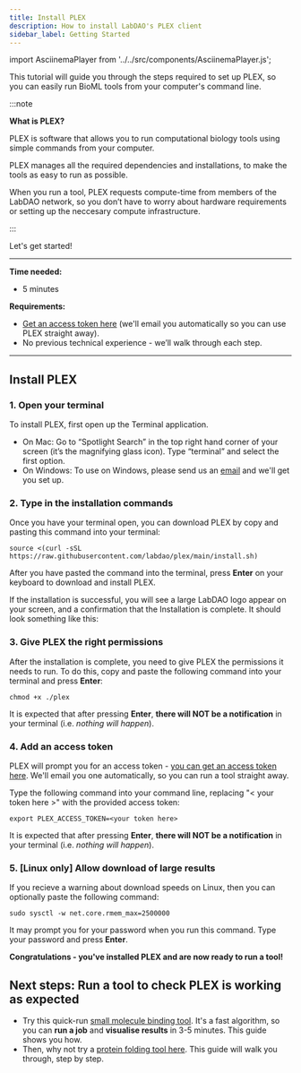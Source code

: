 ```yaml
---
title: Install PLEX
description: How to install LabDAO's PLEX client
sidebar_label: Getting Started
---
```


import AsciinemaPlayer from '../../src/components/AsciinemaPlayer.js';

This tutorial will guide you through the steps required to set up PLEX, so you can easily run BioML tools from your computer's command line.

:::note

**What is PLEX?**

PLEX is software that allows you to run computational biology tools using simple commands from your computer. 

PLEX manages all the required dependencies and installations, to make the tools as easy to run as possible. 

When you run a tool, PLEX requests compute-time from members of the LabDAO network, so you don’t have to worry about hardware requirements or setting up the neccesary compute infrastructure.

:::

Let's get started!

---

**Time needed:**
- 5 minutes

**Requirements:**

- [Get an access token here](https://whe68a12b61.typeform.com/to/PpbO2HYf) (we'll email you automatically so you can use PLEX straight away).
- No previous technical experience - we’ll walk through each step.

---

## Install PLEX

### 1. Open your terminal
To install PLEX, first open up the Terminal application.

- On Mac: Go to “Spotlight Search” in the top right hand corner of your screen (it’s the magnifying glass icon). Type “terminal” and select the first option.
- On Windows: To use on Windows, please send us an [email](mailto:stewards@labdao.com) and we'll get you set up.

### 2. Type in the installation commands
Once you have your terminal open, you can download PLEX by copy and pasting this command into your terminal:

```
source <(curl -sSL https://raw.githubusercontent.com/labdao/plex/main/install.sh)
```

After you have pasted the command into the terminal, press **Enter** on your keyboard to download and install PLEX.

If the installation is successful, you will see a large LabDAO logo appear on your screen, and a confirmation that the Installation is complete. It should look something like this:

<AsciinemaPlayer 
    src="/terminal-recordings/install-plex.cast"
    rows={30}
    idleTimeLimit={3}
    preload={true}
    autoPlay={true}
    loop={false}
    speed={1.5}
/>

### 3. Give PLEX the right permissions
After the installation is complete, you need to give PLEX the permissions it needs to run. To do this, copy and paste the following command into your terminal and press **Enter**:

```
chmod +x ./plex
```

It is expected that after pressing **Enter**, **there will NOT be a notification** in your terminal (i.e. *nothing will happen*).

### 4. Add an access token
PLEX will prompt you for an access token - [you can get an access token here](https://whe68a12b61.typeform.com/to/PpbO2HYf). We'll email you one automatically, so you can run a tool straight away.

Type the following command into your command line, replacing "< your token here >" with the provided access token:

```
export PLEX_ACCESS_TOKEN=<your token here>
```

It is expected that after pressing **Enter**, **there will NOT be a notification** in your terminal (i.e. *nothing will happen*).

### 5. [Linux only] Allow download of large results

If you recieve a warning about download speeds on Linux, then you can optionally paste the following command:

```
sudo sysctl -w net.core.rmem_max=2500000
```

It may prompt you for your password when you run this command. Type your password and press **Enter**. 


**Congratulations - you've installed PLEX and are now ready to run a tool!**

## Next steps: Run a tool to check PLEX is working as expected

* Try this quick-run [small molecule binding tool](../small-molecule-binding/run-an-example.md). It's a fast algorithm, so you can **run a job** and **visualise results** in 3-5 minutes. This guide shows you how.
* Then, why not try a [protein folding tool here](../protein-folding/run-an-example.md). This guide will walk you through, step by step.

